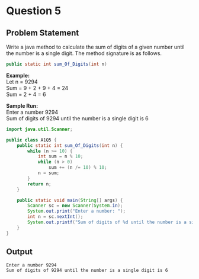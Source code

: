 # Question 5

## Problem Statement
Write a java method to calculate the sum of digits of a given number until the number is a single digit. The method signature is as follows. 
```java 
public static int sum_Of_Digits(int n)
``` 

__Example:__ <br>
Let n = 9294 <br>
Sum = 9 + 2 + 9 + 4 = 24 <br>
Sum = 2 + 4 = 6

__Sample Run:__<br> 
Enter a number 9294 <br>
Sum of digits of 9294 until the number is a single digit is 6

```java
import java.util.Scanner;

public class A1Q5 {
    public static int sum_Of_Digits(int n) {
        while (n >= 10) {
            int sum = n % 10;
            while (n > 0)
                sum += (n /= 10) % 10;
            n = sum;
        }
        return n;
    }

    public static void main(String[] args) {
        Scanner sc = new Scanner(System.in);
        System.out.print("Enter a number: ");
        int n = sc.nextInt();
        System.out.printf("Sum of digits of %d until the number is a single digit is %d", n, sum_of_digits(n));
    }
}

```

## Output

```
Enter a number 9294
Sum of digits of 9294 until the number is a single digit is 6
```